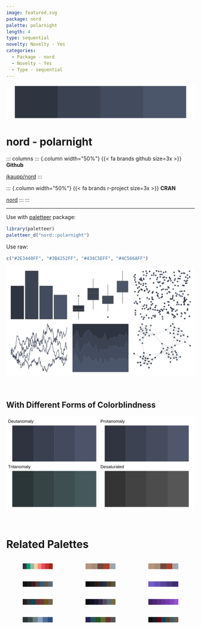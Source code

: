 ```yaml
---
image: featured.svg
package: nord
palette: polarnight
length: 4
type: sequential
novelty: Novelty - Yes
categories:
  - Package - nord
  - Novelty - Yes
  - Type - sequential
---
```


![](featured.svg)

# nord - polarnight 

::: columns
::: {.column width="50%"}
{{< fa brands github size=3x >}}
**Github**

[jkaupp/nord](https://github.com/jkaupp/nord)
:::

::: {.column width="50%"}
{{< fa brands r-project size=3x >}}
**CRAN**

[nord](https://CRAN.R-project.org/package=nord)
:::
:::

<hr> 

Use with [paletteer](https://emilhvitfeldt.github.io/paletteer/) package:

```r
library(paletteer)
paletteer_d("nord::polarnight")
```

Use raw:

```r
c("#2E3440FF", "#3B4252FF", "#434C5EFF", "#4C566AFF")
``` 

![](examples.png) 

  <br>
  
  ## With Different Forms of Colorblindness
  
  ![](colorblind.svg) 

<br>

# Related Palettes

<div class="list" style="display: grid; grid-template-columns: auto auto auto;"> <figure class="figure">
<a href="../../awtools/a_palette/"> <img src="../../awtools/a_palette/featured.svg" style="width: 100%;" class="figure-img"></a>
</figure> <figure class="figure">
<a href="../../ButterflyColors/hamadryas_feronia/"> <img src="../../ButterflyColors/hamadryas_feronia/featured.svg" style="width: 100%;" class="figure-img"></a>
</figure> <figure class="figure">
<a href="../../ButterflyColors/hamadryas_feronia/"> <img src="../../ButterflyColors/hamadryas_feronia/featured.svg" style="width: 100%;" class="figure-img"></a>
</figure> <figure class="figure">
<a href="../../ghibli/SpiritedDark/"> <img src="../../ghibli/SpiritedDark/featured.svg" style="width: 100%;" class="figure-img"></a>
</figure> <figure class="figure">
<a href="../../ghibli/TotoroDark/"> <img src="../../ghibli/TotoroDark/featured.svg" style="width: 100%;" class="figure-img"></a>
</figure> <figure class="figure">
<a href="../../lisa/Prince/"> <img src="../../lisa/Prince/featured.svg" style="width: 100%;" class="figure-img"></a>
</figure> <figure class="figure">
<a href="../../ghibli/PonyoDark/"> <img src="../../ghibli/PonyoDark/featured.svg" style="width: 100%;" class="figure-img"></a>
</figure> <figure class="figure">
<a href="../../ghibli/LaputaDark/"> <img src="../../ghibli/LaputaDark/featured.svg" style="width: 100%;" class="figure-img"></a>
</figure> <figure class="figure">
<a href="../../PrettyCols/Purples/"> <img src="../../PrettyCols/Purples/featured.svg" style="width: 100%;" class="figure-img"></a>
</figure> <figure class="figure">
<a href="../../NatParksPalettes/Yosemite/"> <img src="../../NatParksPalettes/Yosemite/featured.svg" style="width: 100%;" class="figure-img"></a>
</figure> <figure class="figure">
<a href="../../khroma/dark/"> <img src="../../khroma/dark/featured.svg" style="width: 100%;" class="figure-img"></a>
</figure> <figure class="figure">
<a href="../../ghibli/KikiDark/"> <img src="../../ghibli/KikiDark/featured.svg" style="width: 100%;" class="figure-img"></a>
</figure> 
</div>
